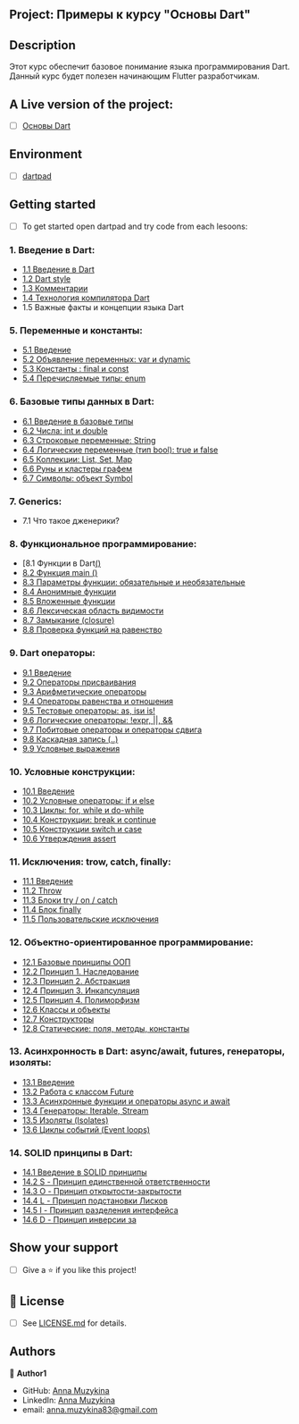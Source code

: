 ## Project: Примеры к курсу "Основы Dart"

## Description
Этот курс обеспечит базовое понимание языка программирования Dart. Данный курс будет полезен начинающим Flutter разработчикам.

## A Live version of the project:
- [ ] [Основы Dart](https://stepik.org/)


## Environment
- [ ] [dartpad](https://dartpad.dev/)

## Getting started
- [ ] To get started open dartpad and try code from each lesoons:
### 1.  Введение в Dart:
* [1.1  Введение в Dart](https://github.com/Anna-Myzukina/dart-course/blob/main/1.%20%D0%92%D0%B2%D0%B5%D0%B4%D0%B5%D0%BD%D0%B8%D0%B5%20%D0%B2%20Dart/1.1_main.dart)
* [1.2  Dart style](https://github.com/Anna-Myzukina/dart-course/blob/main/1.%20%D0%92%D0%B2%D0%B5%D0%B4%D0%B5%D0%BD%D0%B8%D0%B5%20%D0%B2%20Dart/1.2_main.dart)
* [1.3  Комментарии](https://github.com/Anna-Myzukina/dart-course/blob/main/1.%20%D0%92%D0%B2%D0%B5%D0%B4%D0%B5%D0%BD%D0%B8%D0%B5%20%D0%B2%20Dart/1.3_main.dart)
* [1.4  Технология компилятора Dart](https://github.com/Anna-Myzukina/dart-course/blob/main/1.%20%D0%92%D0%B2%D0%B5%D0%B4%D0%B5%D0%BD%D0%B8%D0%B5%20%D0%B2%20Dart/1.4_main.dart)
* 1.5  Важные факты и концепции языка Dart
   
### 5.  Переменные и константы:
* [5.1  Введение](https://github.com/Anna-Myzukina/dart-course/blob/main/5.%20%D0%9F%D0%B5%D1%80%D0%B5%D0%BC%D0%B5%D0%BD%D0%BD%D1%8B%D0%B5%20%D0%B8%20%D0%BA%D0%BE%D0%BD%D1%81%D1%82%D0%B0%D0%BD%D1%82%D1%8B/5.1_main.dart)
* [5.2  Объявление переменных: var и dynamic](https://github.com/Anna-Myzukina/dart-course/blob/main/5.%20%D0%9F%D0%B5%D1%80%D0%B5%D0%BC%D0%B5%D0%BD%D0%BD%D1%8B%D0%B5%20%D0%B8%20%D0%BA%D0%BE%D0%BD%D1%81%D1%82%D0%B0%D0%BD%D1%82%D1%8B/5.2_main.dart)
* [5.3  Константы : final и const](https://github.com/Anna-Myzukina/dart-course/blob/main/5.%20%D0%9F%D0%B5%D1%80%D0%B5%D0%BC%D0%B5%D0%BD%D0%BD%D1%8B%D0%B5%20%D0%B8%20%D0%BA%D0%BE%D0%BD%D1%81%D1%82%D0%B0%D0%BD%D1%82%D1%8B/5.3_main.dart)
* [5.4  Перечисляемые типы: enum](https://github.com/Anna-Myzukina/dart-course/blob/main/5.%20%D0%9F%D0%B5%D1%80%D0%B5%D0%BC%D0%B5%D0%BD%D0%BD%D1%8B%D0%B5%20%D0%B8%20%D0%BA%D0%BE%D0%BD%D1%81%D1%82%D0%B0%D0%BD%D1%82%D1%8B/5.4_main.dart)
  
### 6.  Базовые типы данных в Dart:
* [6.1  Введение в базовые типы](https://github.com/Anna-Myzukina/dart-course/blob/main/6.%20%D0%91%D0%B0%D0%B7%D0%BE%D0%B2%D1%8B%D0%B5%20%D1%82%D0%B8%D0%BF%D1%8B%20%D0%B4%D0%B0%D0%BD%D0%BD%D1%8B%D1%85%20%D0%B2%20Dart/6.1_main.dart)
* [6.2  Числа: int и double](https://github.com/Anna-Myzukina/dart-course/blob/main/6.%20%D0%91%D0%B0%D0%B7%D0%BE%D0%B2%D1%8B%D0%B5%20%D1%82%D0%B8%D0%BF%D1%8B%20%D0%B4%D0%B0%D0%BD%D0%BD%D1%8B%D1%85%20%D0%B2%20Dart/6.2_main.dart)
* [6.3  Строковые переменные: String](https://github.com/Anna-Myzukina/dart-course/blob/main/6.%20%D0%91%D0%B0%D0%B7%D0%BE%D0%B2%D1%8B%D0%B5%20%D1%82%D0%B8%D0%BF%D1%8B%20%D0%B4%D0%B0%D0%BD%D0%BD%D1%8B%D1%85%20%D0%B2%20Dart/6.3.1_main.dart)
* [6.4  Логические переменные (тип bool): true и false](https://github.com/Anna-Myzukina/dart-course/blob/main/6.%20%D0%91%D0%B0%D0%B7%D0%BE%D0%B2%D1%8B%D0%B5%20%D1%82%D0%B8%D0%BF%D1%8B%20%D0%B4%D0%B0%D0%BD%D0%BD%D1%8B%D1%85%20%D0%B2%20Dart/6.4_main.dart)
* [6.5  Коллекции: List, Set, Map](https://github.com/Anna-Myzukina/dart-course/tree/main/6.%20%D0%91%D0%B0%D0%B7%D0%BE%D0%B2%D1%8B%D0%B5%20%D1%82%D0%B8%D0%BF%D1%8B%20%D0%B4%D0%B0%D0%BD%D0%BD%D1%8B%D1%85%20%D0%B2%20Dart)
* [6.6  Руны и кластеры графем](https://github.com/Anna-Myzukina/dart-course/blob/main/6.%20%D0%91%D0%B0%D0%B7%D0%BE%D0%B2%D1%8B%D0%B5%20%D1%82%D0%B8%D0%BF%D1%8B%20%D0%B4%D0%B0%D0%BD%D0%BD%D1%8B%D1%85%20%D0%B2%20Dart/6.6_main.dart)
* [6.7  Символы: объект Symbol](https://github.com/Anna-Myzukina/dart-course/blob/main/6.%20%D0%91%D0%B0%D0%B7%D0%BE%D0%B2%D1%8B%D0%B5%20%D1%82%D0%B8%D0%BF%D1%8B%20%D0%B4%D0%B0%D0%BD%D0%BD%D1%8B%D1%85%20%D0%B2%20Dart/6.7_main.dart)
  
### 7.  Generics:
* 7.1  Что такое дженерики?
  
### 8.  Функциональное программирование:
* [8.1  Функции в Dart[()]()
* [8.2  Функция main ()]()
* [8.3  Параметры функции: обязательные и необязательные]()
* [8.4  Анонимные функции]()
* [8.5  Вложенные функции]()
* [8.6  Лексическая область видимости]()
* [8.7  Замыкание (closure)]()
* [8.8  Проверка функций на равенство]()
  
### 9.  Dart операторы:
* [9.1  Введение]()
* [9.2  Операторы присваивания]()
* [9.3  Арифметические операторы]()
* [9.4  Операторы равенства и отношения]()
* [9.5  Тестовые операторы: as, isи is!]()
* [9.6  Логические операторы: !expr, ||, &&]()
* [9.7  Побитовые операторы и операторы сдвига]()
* [9.8  Каскадная запись (..)]()
* [9.9  Условные выражения]()
  
### 10.  Условные конструкции:
* [10.1  Введение]()
* [10.2  Условные операторы: if и else]()
* [10.3  Циклы: for, while и do-while]()
* [10.4   Конструкции: break и continue]()
* [10.5  Конструкции switch и case]()
* [10.6  Утверждения assert]()
  
### 11.  Исключения: trow, catch, finally:
* [11.1  Введение]()
* [11.2  Throw]()
* [11.3  Блоки try / on / catch]()
* [11.4  Блок finally]()
* [11.5  Пользовательские исключения]()
  
### 12.  Объектно-ориентированное программирование:
* [12.1  Базовые принципы ООП]()
* [12.2  Принцип 1. Наследование]()
* [12.3  Принцип 2. Абстракция]()
* [12.4  Принцип 3. Инкапсуляция]()
* [12.5  Принцип 4. Полиморфизм]()
* [12.6  Классы и объекты]()
* [12.7  Конструкторы]()
* [12.8  Статические: поля, методы, константы]()
  
### 13.  Асинхронность в Dart: async/await, futures, генераторы, изоляты:
* [13.1  Введение]()
* [13.2  Работа с классом Future]()
* [13.3  Асинхронные функции и операторы async и await]()
* [13.4  Генераторы: Iterable, Stream]()
* [13.5  Изоляты (Isolates)]()
* [13.6  Циклы событий (Event loops)]()
  
### 14.  SOLID принципы в Dart:
* [14.1  Введение в SOLID принципы]()
* [14.2  S - Принцип единственной ответственности]()
* [14.3  O - Принцип открытости-закрытости]()
* [14.4  L - Принцип подстановки Лисков]()
* [14.5  I - Принцип разделения интерфейса]()
* [14.6  D - Принцип инверсии за]()


## Show your support

- [ ] Give a ⭐️ if you like this project!

## 📝 License

* [ ] See [LICENSE.md](https://github.com/Anna-Myzukina/dart-course/blob/master/LICENSE.md) for details.

## Authors

👤 **Author1**
* GitHub: [Anna Muzykina](https://github.com/Anna-Myzukina)
* LinkedIn: [Anna Muzykina](https://www.linkedin.com/in/anna-muzykina/)
* email: anna.muzykina83@gmail.com
